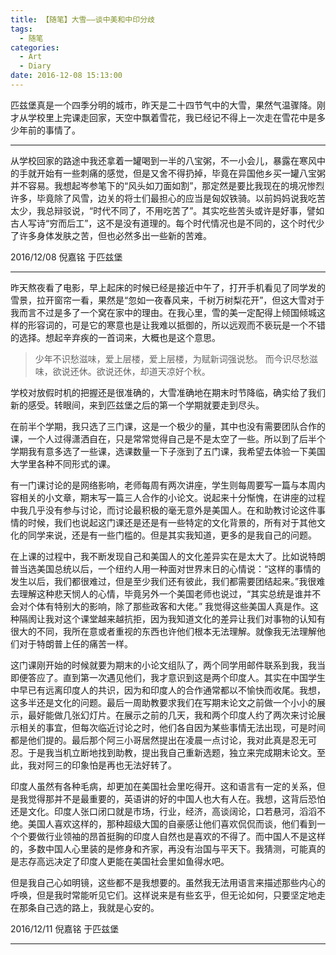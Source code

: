 ```yaml
---
title: 【随笔】大雪——谈中美和中印分歧
tags:
  - 随笔
categories:
  - Art
  - Diary
date: 2016-12-08 15:13:00
---
```


匹兹堡真是一个四季分明的城市，昨天是二十四节气中的大雪，果然气温骤降。刚才从学校里上完课走回家，天空中飘着雪花，我已经记不得上一次走在雪花中是多少年前的事情了。

<!-- more -->

***

从学校回家的路途中我还拿着一罐喝到一半的八宝粥，不一小会儿，暴露在寒风中的手就开始有一些刺痛的感觉，但是又舍不得扔掉，毕竟在异国他乡买一罐八宝粥并不容易。我想起岑参笔下的“风头如刀面如割”，那定然是要比我现在的境况惨烈许多，毕竟除了风雪，边关的将士们最担心的应当是匈奴铁骑。以前妈妈说我吃苦太少，我总辩驳说，“时代不同了，不用吃苦了”。其实吃些苦头或许是好事，譬如古人写诗“穷而后工”，这不是没有道理的。每个时代情况也是不同的，这个时代少了许多身体发肤之苦，但也必然多出一些新的苦难。

2016/12/08
倪嘉铭
于匹兹堡


***


昨天熬夜看了电影，早上起床的时候已经是接近中午了，打开手机看见了同学发的雪景，拉开窗帘一看，果然是“忽如一夜春风来，千树万树梨花开”，但这大雪对于我而言不过是多了一个窝在家中的理由。在我心里，雪的美一定配得上倾国倾城这样的形容词的，可是它的寒意也是让我难以抵御的，所以远观而不亵玩是一个不错的选择。想起辛弃疾的一首词来，大概也是这个意思。

>少年不识愁滋味，爱上层楼，爱上层楼，为赋新词强说愁。
而今识尽愁滋味，欲说还休。欲说还休，却道天凉好个秋。

学校对放假时机的把握还是很准确的，大雪准确地在期末时节降临，确实给了我们新的感受。转眼间，来到匹兹堡之后的第一个学期就要走到尽头。

在前半个学期，我只选了三门课，这是一个极少的量，其中也没有需要团队合作的课，一个人过得潇洒自在，只是常常觉得自己是不是太空了一些。所以到了后半个学期我有意多选了一些课，选课数量一下子涨到了五门课，我希望去体验一下美国大学里各种不同形式的课。

有一门课讨论的是网络影响，老师每周有两次讲座，学生则每周要写一篇与本周内容相关的小文章，期末写一篇三人合作的小论文。说起来十分惭愧，在讲座的过程中我几乎没有参与讨论，而讨论最积极的毫无意外是美国人。在和助教讨论这件事情的时候，我们也说起这门课还是还是有一些特定的文化背景的，所有对于其他文化的同学来说，还是有一些门槛的。但是其实我知道，更多的是我自己的问题。

在上课的过程中，我不断发现自己和美国人的文化差异实在是太大了。比如说特朗普当选美国总统以后，一个纽约人用一种面对世界末日的心情说：“这样的事情的发生以后，我们都很难过，但是至少我们还有彼此，我们都需要团结起来。”我很难去理解这种悲天悯人的心情，毕竟另外一个美国老师也说过，“其实总统是谁并不会对个体有特别大的影响，除了那些政客和大佬。” 我觉得这些美国人真是作。这种隔阂让我对这个课堂越来越抗拒，因为我知道文化的差异让我们对事物的认知有很大的不同，我所在意或者重视的东西也许他们根本无法理解。就像我无法理解他们对于特朗普上任的痛苦一样。

这门课刚开始的时候就要为期末的小论文组队了，两个同学用邮件联系到我，我当即便答应了。直到第一次遇见他们，我才意识到这是两个印度人。其实在中国学生中早已有远离印度人的共识，因为和印度人的合作通常都以不愉快而收尾。我想，这多半还是文化的问题。最后一周助教要求我们在写期末论文之前做一个小小的展示，最好能做几张幻灯片。在展示之前的几天，我和两个印度人约了两次来讨论展示相关的事宜，但每次临近讨论之时，他们各自因为某些事情无法出现，可是时间都是他们提的。最后那个阿三小哥居然提出在凌晨一点讨论，我对此真是忍无可忍。于是我当机立断地找到助教，提出我自己重新选题，独立来完成期末论文。至此，我对阿三的印象怕是再也无法好转了。

印度人虽然有各种毛病，却更加在美国社会里吃得开。这和语言有一定的关系，但是我觉得那并不是最重要的，英语讲的好的中国人也大有人在。我想，这背后恐怕还是文化。印度人张口闭口就是市场，行业，经济，高谈阔论，口若悬河，滔滔不绝。美国人喜欢这样的，那种超级大国的自豪感让他们喜欢侃侃而谈，他们看到一个个要做行业领袖的昂首挺胸的印度人自然也是喜欢的不得了。而中国人不是这样的，多数中国人心里装的是修身和齐家，再没有治国与平天下。我猜测，可能真的是志存高远决定了印度人更能在美国社会里如鱼得水吧。

但是我自己心如明镜，这些都不是我想要的。虽然我无法用语言来描述那些内心的呼唤，但是我时常能听见它们。这样说来是有些玄乎，但无论如何，只要坚定地走在那条自己选的路上，我就是心安的。

2016/12/11
倪嘉铭
于匹兹堡

***








